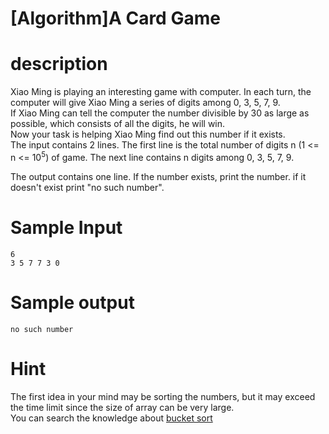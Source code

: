# [Algorithm]A Card Game

# description

Xiao Ming is playing an interesting game with computer. In each turn, the computer will give Xiao Ming a series of digits among 0, 3, 5, 7, 9.  
If Xiao Ming can tell the computer the number divisible by 30 as large as possible, which consists of all the digits, he will win.  
Now your task is helping Xiao Ming find out this number if it exists.  
The input contains 2 lines. The first line is the total number of digits n (1 <= n <= $10^5$) of game. The next line contains n digits among 0, 3, 5, 7, 9.

The output contains one line. If the number exists, print the number. if it doesn't exist print "no such number".

# Sample Input

```
6
3 5 7 7 3 0

```

# Sample output

```
no such number

```

# Hint

The first idea in your mind may be sorting the numbers, but it may exceed the time limit since the size of array can be very large.  
You can search the knowledge about [bucket sort](https://www.google.com.hk/search?q=bucket+sort&oq=bucket+sort)
